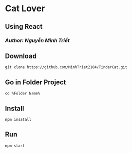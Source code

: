 # Cat Lover

## Using React

### _Author: Nguyễn Minh Triết_

## Download

```
git clone https://github.com/MinhTriet2104/TinderCat.git
```

## Go in Folder Project
```
cd %Folder Name%
```

## Install

```
npm insatall
```

## Run

```
npm start
```
